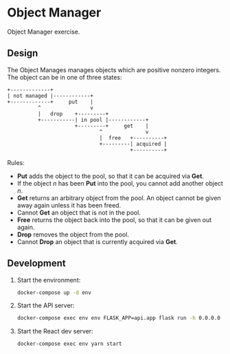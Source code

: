 # Object Manager

Object Manager exercise.

## Design

The Object Manages manages objects which are positive nonzero integers. The
object can be in one of three states:

```
+-------------+
| not managed |------------+
+-------------+     put    |
          ^                v
          |   drop    +---------+
          +-----------| in pool |------------+
                      +---------+     get    |
                              ^              v
                              |  free   +----------+
                              +---------| acquired |
                                        +----------+
```

Rules:

- **Put** adds the object to the pool, so that it can be acquired via **Get**.
- If the object *n* has been **Put** into the pool, you cannot add another object
  *n*.
- **Get** returns an arbitrary object from the pool. An object cannot be given
  away again unless it has been freed.
- Cannot **Get** an object that is not in the pool.
- **Free** returns the object back into the pool, so that it can be given out
  again.
- **Drop** removes the object from the pool.
- Cannot **Drop** an object that is currently acquired via **Get**.

## Development

1. Start the environment:

   ```sh
   docker-compose up -d env
   ```

2. Start the API server:

   ```sh
   docker-compose exec env env FLASK_APP=api.app flask run -h 0.0.0.0
   ```

4. Start the React dev server:

   ```sh
   docker-compose exec env yarn start
   ```
